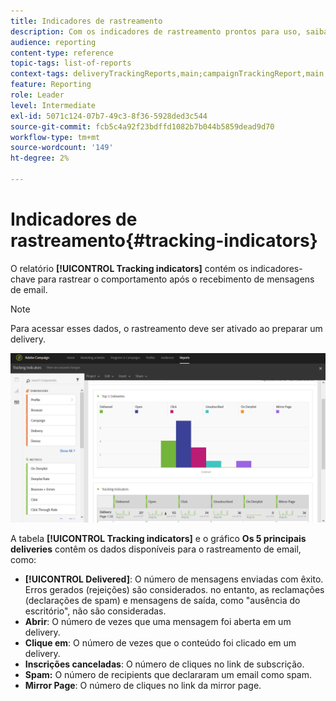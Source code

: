 ```yaml
---
title: Indicadores de rastreamento
description: Com os indicadores de rastreamento prontos para uso, saiba mais sobre o comportamento dos clientes ao receberem mensagens de email.
audience: reporting
content-type: reference
topic-tags: list-of-reports
context-tags: deliveryTrackingReports,main;campaignTrackingReport,main;programTrackingReport,main
feature: Reporting
role: Leader
level: Intermediate
exl-id: 5071c124-07b7-49c3-8f36-5928ded3c544
source-git-commit: fcb5c4a92f23bdffd1082b7b044b5859dead9d70
workflow-type: tm+mt
source-wordcount: '149'
ht-degree: 2%

---
```


# Indicadores de rastreamento{#tracking-indicators}

O relatório **[!UICONTROL Tracking indicators]** contém os indicadores-chave para rastrear o comportamento após o recebimento de mensagens de email.

>[!NOTE]
>
>Para acessar esses dados, o rastreamento deve ser ativado ao preparar um delivery.

![](assets/delivery_reports_2.png)

A tabela **[!UICONTROL Tracking indicators]** e o gráfico **Os 5 principais deliveries** contêm os dados disponíveis para o rastreamento de email, como:

* **[!UICONTROL Delivered]**: O número de mensagens enviadas com êxito. Erros gerados (rejeições) são considerados. no entanto, as reclamações (declarações de spam) e mensagens de saída, como &quot;ausência do escritório&quot;, não são consideradas.
* **Abrir**: O número de vezes que uma mensagem foi aberta em um delivery.
* **Clique em**: O número de vezes que o conteúdo foi clicado em um delivery.
* **Inscrições canceladas**: O número de cliques no link de subscrição.
* **Spam:** O número de recipients que declararam um email como spam.
* **Mirror Page**: O número de cliques no link da mirror page.
